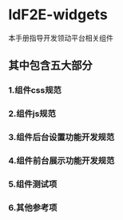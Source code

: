 # ldF2E-widgets
本手册指导开发领动平台相关组件

## 其中包含五大部分

### 1.组件css规范
### 2.组件js规范
### 3.组件后台设置功能开发规范
### 4.组件前台展示功能开发规范
### 5.组件测试项
### 6.其他参考项
